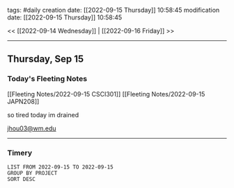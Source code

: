 tags: #daily
creation date: [[2022-09-15 Thursday]] 10:58:45
modification date: [[2022-09-15 Thursday]] 10:58:45

<< [[2022-09-14 Wednesday]] | [[2022-09-16 Friday]] >> 

---

## Thursday, Sep 15

### Today's Fleeting Notes
[[Fleeting Notes/2022-09-15 CSCI301]]
[[Fleeting Notes/2022-09-15 JAPN208]]

so tired today im drained

jhou03@wm.edu

---

### Timery
```toggl
LIST FROM 2022-09-15 TO 2022-09-15
GROUP BY PROJECT
SORT DESC
```
